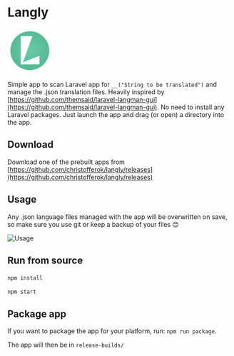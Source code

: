 # Langly

<img alt="Langly icon" src="icons/icon.png" width="100" height="100">

Simple app to scan Laravel app for `__("String to be translated")` and manage the .json translation files. Heavily inspired by [https://github.com/themsaid/laravel-langman-gui](https://github.com/themsaid/laravel-langman-gui). No need to install any Laravel packages. Just launch the app and drag (or open) a directory into the app. 

## Download
Download one of the prebuilt apps from [https://github.com/christofferok/langly/releases](https://github.com/christofferok/langly/releases) 

## Usage

Any .json language files managed with the app will be overwritten on save, so make sure you use git or keep a backup of your files 😊

<img alt="Usage" src="https://cloud.githubusercontent.com/assets/11269635/26125501/a60e39d0-3a82-11e7-8916-e4012efa2a6a.gif">

## Run from source

`npm install`

`npm start`

## Package app
If you want to package the app for your platform, run: `npm run package`.

The app will then be in `release-builds/`

